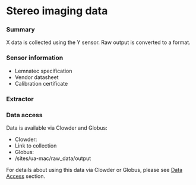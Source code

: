 # Stereo imaging data

### Summary

X data is collected using the Y sensor. Raw output is converted to a format.

### Sensor information
* Lemnatec specification
* Vendor datasheet
* Calibration certificate


### Extractor


### Data access

Data is available via Clowder and Globus:

* Clowder:
 * Link to collection
* Globus:
 * /sites/ua-mac/raw_data/output


For details about using this data via Clowder or Globus, please see [Data Access](/how-to-access-data.md) section.



